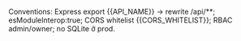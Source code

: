 Conventions: Express export {{API_NAME}} → rewrite /api/**; esModuleInterop:true; CORS whitelist {{CORS_WHITELIST}}; RBAC admin/owner; no SQLite ở prod.
